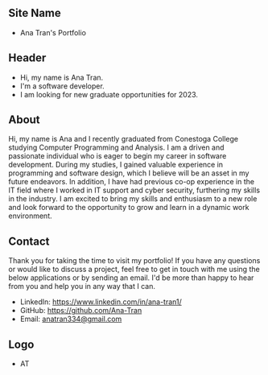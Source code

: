 ## Site Name
- Ana Tran's Portfolio

## Header
- Hi, my name is Ana Tran. 
- I'm a software developer.
- I am looking for new graduate opportunities for 2023.

## About
Hi, my name is Ana and I recently graduated from Conestoga College studying Computer Programming and Analysis. I am a driven and passionate individual who is eager to begin my career in software development. During my studies, I gained valuable experience in programming and software design, which I believe will be an asset in my future endeavors. In addition, I have had previous co-op experience in the IT field where I worked in IT support and cyber security, furthering my skills in the industry. I am excited to bring my skills and enthusiasm to a new role and look forward to the opportunity to grow and learn in a dynamic work environment.

## Contact
Thank you for taking the time to visit my portfolio! If you have any questions or would like to discuss a project, feel free to get in touch with me using the below applications or by sending an email. I'd be more than happy to hear from you and help you in any way that I can.
- LinkedIn: https://www.linkedin.com/in/ana-tran1/
- GitHub: https://github.com/Ana-Tran
- Email: anatran334@gmail.com

## Logo
- AT